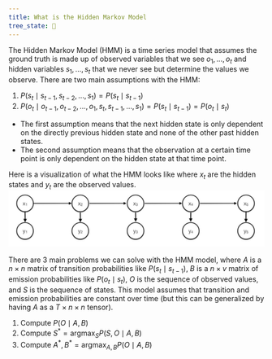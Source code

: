 ```yaml
---
title: What is the Hidden Markov Model
tree_state: 🌱
---
```


The Hidden Markov Model (HMM) is a time series model that assumes the ground truth is made up of observed variables that we see $o_1,...,o_t$ and hidden variables $s_1,...,s_t$ that we never see but determine the values we observe. There are two main assumptions with the HMM:
1. $P(s_t \mid s_{t-1}, s_{t-2},...,s_{1}) = P(s_t \mid s_{t-1})$
2. $P(o_t \mid o_{t-1}, o_{t-2},...,o_{1}, s_{t}, s_{t-1},...,s_{1}) = P(s_t \mid s_{t-1}) = P(o_t \mid s_{t})$

- The first assumption means that the next hidden state is only dependent on the directly previous hidden state and none of the other past hidden states.
- The second assumption means that the observation at a certain time point is only dependent on the hidden state at that time point.

Here is a visualization of what the HMM looks like where $x_t$ are the hidden states and $y_t$ are the observed values.
![hmm](../search_pics/hmm.png)

There are 3 main problems we can solve with the HMM model, where $A$ is a $n \times n$ matrix of transition probabilities like $P(s_{t} \mid s_{t-1})$, $B$ is a $n \times v$ matrix of emission probabilities like $P(o_{t} \mid s_{t})$, $O$ is the sequence of observed values, and $S$ is the sequence of states. This model assumes that transition and emission probabilities are constant over time (but this can be generalized by having $A$ as a $T \times n \times n$ tensor).
1. Compute $P(O \mid A,B)$
2. Compute $S^* = \text{argmax}_{S} P(S,O \mid A,B)$
3. Compute $A^*,B^* = \text{argmax}_{A,B} P(O \mid A,B)$